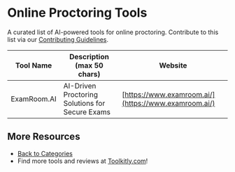 # Online Proctoring Tools

A curated list of AI-powered tools for online proctoring. Contribute to this list via our [Contributing Guidelines](../CONTRIBUTING.md).

| Tool Name | Description (max 50 chars) | Website |
|-----------|----------------------------|---------|
| ExamRoom.AI | AI-Driven Proctoring Solutions for Secure Exams | [https://www.examroom.ai/](https://www.examroom.ai/) |

## More Resources
- [Back to Categories](../README.md)
- Find more tools and reviews at [Toolkitly.com](https://toolkitly.com)!
